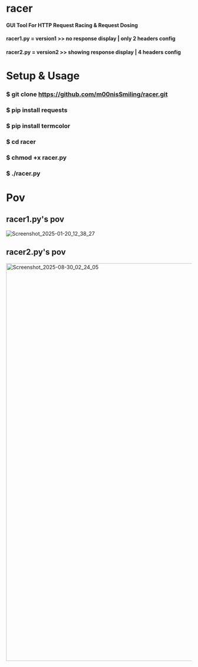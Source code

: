 # racer
#### GUI Tool For HTTP Request Racing &amp; Request Dosing
#### racer1.py = version1 >> no response display | only 2 headers config
#### racer2.py  = version2 >> showing response display | 4 headers config

# Setup & Usage
### $ git clone https://github.com/m00nisSmiling/racer.git
### $ pip install requests
### $ pip install termcolor
### $ cd racer
### $ chmod +x racer.py
### $ ./racer.py

# Pov
## racer1.py's pov
![Screenshot_2025-01-20_12_38_27](https://github.com/user-attachments/assets/17625a30-804d-4404-85f6-9861142aa84c)
## racer2.py's pov
<img width="1920" height="1080" alt="Screenshot_2025-08-30_02_24_05" src="https://github.com/user-attachments/assets/c2ac255a-1d24-4175-80f0-3395ef7232ec" />
